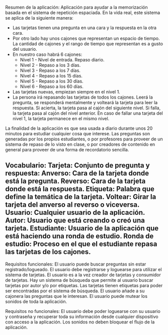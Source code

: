 Resumen de la aplicación:
    Aplicación para ayudar a la memorización basada en el sistema de repetición espaciada.
En la vida real, este sistema se aplica de la siguiente manera:
 - Las tarjetas tienen una pregunta en una cara y la respuesta en la otra cara.
 - Por otro lado hay unos cajones que representan un espacio de tiempo. La cantidad de cajones y el rango de tiempo que representan es a gusto del usuario.
 - En nuestro caso habrá 6 cajones:
   - Nivel 1 -  Nivel de entrada. Repaso diario.
   - Nivel 2 - Repaso a los 3 días.
   - Nivel 3 - Repaso a los 7 días.
   - Nivel 4 - Repaso a los 15 días.
   - Nivel 5 - Repaso a los 30 días.
   - Nivel 6 - Repaso a los 60 días.
 - Las tarjetas nuevas, empiezan siempre en el nivel 1.
 - La persona irá repasando las tarjetas de todos los cajones. Leerá la pregunta,
 se responderá mentalmente y volteará la tarjeta para leer la respuesta.
 Si acierta, la tarjeta pasa al cajón del siguiente nivel.
 Si falla, la tarjeta pasa al cajón del nivel anterior.
 En caso de fallar una tarjeta del nivel 1, la tarjeta permanece en el mismo nivel.

La finalidad de la aplicación es que sea usada a diario durante unos 20 minutos para estudiar cualquier cosa que interese.
Las preguntas son generadas por los propios estudiantes, o por profesores para proveer de un sistema de repaso de lo visto en clase, o por creadores de contenido en general para proveer de una forma de recordatorio sencilla.

Vocabulario:
Tarjeta: Conjunto de pregunta y respuesta:
Anverso: Cara de la tarjeta donde está la pregunta.
Reverso: Cara de la tarjeta donde está la respuesta.
Etiqueta: Palabra que define la temática de la tarjeta.
Voltear: Girar la tarjeta del anverso al reverso o viceversa.
Usuario: Cualquier usuario de la aplicación.
Autor: Usuario que está creando o creó una tarjeta.
Estudiante: Usuario de la aplicación que está haciendo una ronda de estudio.
Ronda de estudio: Proceso en el que el estudiante repasa las tarjetas de los cajones.
---

Requisitos funcionales:
El usuario puede buscar preguntas sin estar registrado/logueado.
El usuario debe registrarse y loguearse para utilizar el sistema de tarjetas.
El usuario es a la vez creador de tarjetas y consumidor de tarjetas.
Hay un sistema de búsqueda que permite al usuario buscar tarjetas por autor y/o por etiquetas.
Las tarjetas tienen etiquetas para poder ser encontradas por el sistema de búsqueda.
El usuario añade a su cajonera las preguntas que le interesan.
El usuario puede mutear los sonidos de toda la aplicación.

Requisitos no funcionales:
El usuario debe poder loguearse con su usuario y contraseña y recuperar toda su información desde cualquier dispositivo con acceso a la aplicación.
Los sonidos no deben bloquear el flujo de la aplicación.



